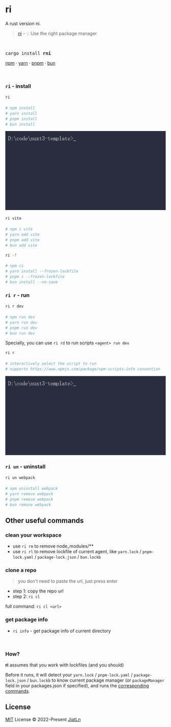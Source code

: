 # ri
A rust version ni.

> [ni](https://github.com/antfu/ni) - 💡 Use the right package manager

<br>

<pre>
cargo install <b>rni</b>
</pre>

<a href='https://docs.npmjs.com/cli/v6/commands/npm'>npm</a> · <a href='https://yarnpkg.com'>yarn</a> · <a href='https://pnpm.js.org/en/'>pnpm</a> · <a href='https://bun.sh/'>bun</a>

<br>

### `ri` - install

```bash
ri

# npm install
# yarn install
# pnpm install
# bun install
```

<p align="left">
  <img
    src="./graphs/ri.gif"
    alt="ri"
    title="ri"
  />
</p>

```bash
ri vite

# npm i vite
# yarn add vite
# pnpm add vite
# bun add vite
```

```bash
ri -f

# npm ci
# yarn install --frozen-lockfile
# pnpm i --frozen-lockfile
# bun install --no-save
```

### `ri r` - run

```bash
ri r dev

# npm run dev
# yarn run dev
# pnpm run dev
# bun run dev
```

Specially, you can use `ri rd` to run scripts `<agent> run dev`

```bash
ri r

# interactively select the script to run
# supports https://www.npmjs.com/package/npm-scripts-info convention
```



<p align="left">
  <img
    src="./graphs/ri_r.gif"
    alt="ri r"
    title="ri r"
  />
</p>

### `ri un` - uninstall

```bash
ri un webpack

# npm uninstall webpack
# yarn remove webpack
# pnpm remove webpack
# bun remove webpack
```
## Other useful commands

### clean your workspace

- use `ri rm` to remove node_modules/**
- use `ri rl` to remove lockfile of current agent, like `yarn.lock` / `pnpm-lock.yaml` / `package-lock.json` / `bun.lockb`

### clone a repo

> you don't need to paste the url, just press enter

- step 1: copy the repo url
- step 2: `ri cl`


full command: `ri cl <url>`

### get package info

- `ri info` - get package info of current directory

<br>

### How?

**ri** assumes that you work with lockfiles (and you should)

Before it runs, it will detect your `yarn.lock` / `pnpm-lock.yaml` / `package-lock.json` / `bun.lockb` to know current package manager (or `packageManager` field in your packages.json if specified), and runs the [corresponding commands](https://github.com/JiatLn/ri/blob/main/src/agents.rs).

## License

[MIT](./LICENSE) License © 2022-Present [JiatLn](https://github.com/JiatLn)
